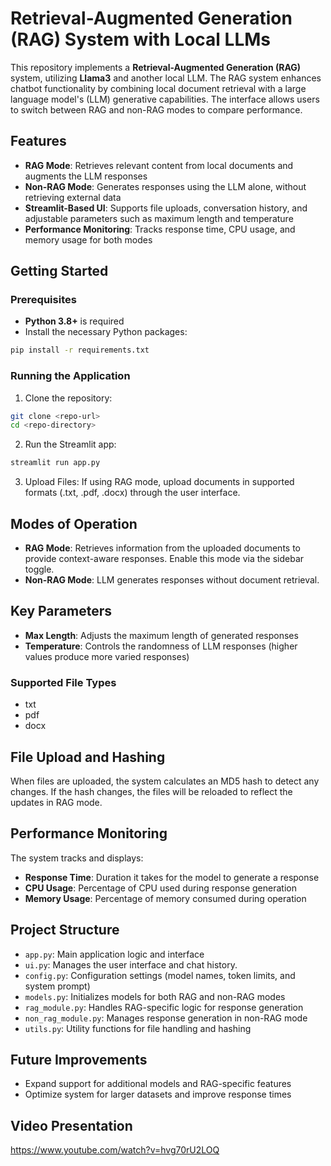 # Retrieval-Augmented Generation (RAG) System with Local LLMs

This repository implements a **Retrieval-Augmented Generation (RAG)** system, utilizing **Llama3** and another local LLM. The RAG system enhances chatbot functionality by combining local document retrieval with a large language model's (LLM) generative capabilities. The interface allows users to switch between RAG and non-RAG modes to compare performance.

## Features

- **RAG Mode**: Retrieves relevant content from local documents and augments the LLM responses
- **Non-RAG Mode**: Generates responses using the LLM alone, without retrieving external data
- **Streamlit-Based UI**: Supports file uploads, conversation history, and adjustable parameters such as maximum length and temperature
- **Performance Monitoring**: Tracks response time, CPU usage, and memory usage for both modes

## Getting Started

### Prerequisites

- **Python 3.8+** is required
- Install the necessary Python packages:

```bash
pip install -r requirements.txt
```

### Running the Application

1. Clone the repository:
```bash
git clone <repo-url>
cd <repo-directory>
```

2. Run the Streamlit app:
```bash
streamlit run app.py
```

3. Upload Files: If using RAG mode, upload documents in supported formats (.txt, .pdf, .docx) through the user interface.

## Modes of Operation

- **RAG Mode**: Retrieves information from the uploaded documents to provide context-aware responses. Enable this mode via the sidebar toggle.
- **Non-RAG Mode**: LLM generates responses without document retrieval.

## Key Parameters

- **Max Length**: Adjusts the maximum length of generated responses
- **Temperature**: Controls the randomness of LLM responses (higher values produce more varied responses)

### Supported File Types
- txt
- pdf
- docx

## File Upload and Hashing

When files are uploaded, the system calculates an MD5 hash to detect any changes. If the hash changes, the files will be reloaded to reflect the updates in RAG mode.

## Performance Monitoring

The system tracks and displays:
- **Response Time**: Duration it takes for the model to generate a response
- **CPU Usage**: Percentage of CPU used during response generation
- **Memory Usage**: Percentage of memory consumed during operation

## Project Structure

- `app.py`: Main application logic and interface
- `ui.py`: Manages the user interface and chat history.
- `config.py`: Configuration settings (model names, token limits, and system prompt)
- `models.py`: Initializes models for both RAG and non-RAG modes
- `rag_module.py`: Handles RAG-specific logic for response generation
- `non_rag_module.py`: Manages response generation in non-RAG mode
- `utils.py`: Utility functions for file handling and hashing

## Future Improvements

- Expand support for additional models and RAG-specific features
- Optimize system for larger datasets and improve response times

## Video Presentation
https://www.youtube.com/watch?v=hvg70rU2LOQ